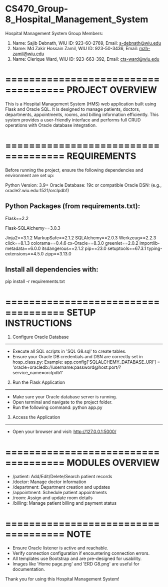 # CS470_Group-8_Hospital_Management_System
Hospital Management System
Group Members:
1.	Name: Sajib Debnath, WIU ID: 923-60-2769, Email: s-debnath@wiu.edu
2.	Name: Md Zakir Hossain Zamil, WIU ID: 923-50-3436, Email: mzh-zamil@wiu.edu 
3.	Name: Clerique Ward, WIU ID: 923-663-392, Email: cts-ward@wiu.edu 

====================================
PROJECT OVERVIEW
====================================
This is a Hospital Management System (HMS) web application built using Flask and Oracle SQL. 
It is designed to manage patients, doctors, departments, appointments, rooms, and billing 
information efficiently. This system provides a user-friendly interface and performs full 
CRUD operations with Oracle database integration.

====================================
REQUIREMENTS
====================================
Before running the project, ensure the following dependencies and environment are set up:

Python Version: 3.9+
Oracle Database: 19c or compatible
Oracle DSN: (e.g., oracle2.wiu.edu:1521/orclpdb1)

Python Packages (from requirements.txt):
----------------------------------------
Flask==2.2

Flask-SQLAlchemy==3.0.3

Jinja2==3.1.2
MarkupSafe==2.1.2
SQLAlchemy==2.0.3
Werkzeug==2.2.3
click==8.1.3
colorama==0.4.6
cx-Oracle==8.3.0
greenlet==2.0.2
importlib-metadata==6.0.0
itsdangerous==2.1.2
pip==23.0
setuptools==67.3.1
typing-extensions==4.5.0
zipp==3.13.0

Install all dependencies with:
----------------------------------------
pip install -r requirements.txt

====================================
SETUP INSTRUCTIONS
====================================

1. Configure Oracle Database
----------------------------
- Execute all SQL scripts in 'SQL G8.sql' to create tables.
- Ensure your Oracle DB credentials and DSN are correctly set in hosp_class.py:
  Example:
  app.config['SQLALCHEMY_DATABASE_URI'] = 'oracle+oracledb://username:password@host:port/?service_name=orclpdb1'

2. Run the Flask Application
----------------------------
- Make sure your Oracle database server is running.
- Open terminal and navigate to the project folder.
- Run the following command:
  python app.py

3. Access the Application
----------------------------
- Open your browser and visit:
  http://127.0.0.1:5000/

====================================
MODULES OVERVIEW
====================================
- /patient: Add/Edit/Delete/Search patient records
- /doctor: Manage doctor information
- /department: Department creation and updates
- /appointment: Schedule patient appointments
- /room: Assign and update room details
- /billing: Manage patient billing and payment status

====================================
NOTE
====================================
- Ensure Oracle listener is active and reachable.
- Verify connection configuration if encountering connection errors.
- All templates use Bootstrap and are pre-designed for usability.
- Images like 'Home page.png' and 'ERD G8.png' are useful for documentation.

Thank you for using this Hospital Management System!
